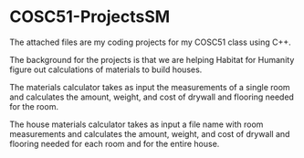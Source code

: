 # COSC51-ProjectsSM

The attached files are my coding projects for my COSC51 class using C++. 

The background for the projects is that we are helping Habitat for Humanity figure out calculations of materials to build houses.

The materials calculator takes as input the measurements of a single room and calculates the amount, weight, and cost of drywall and flooring needed for the room.

The house materials calculator takes as input a file name with room measurements and calculates the amount, weight, and cost of drywall and flooring needed for each room and for the entire house. 
